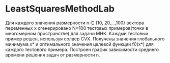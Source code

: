 # LeastSquaresMethodLab
Для каждого значения размерности n ∈ {10, 20,...,100} вектора переменных х сгенерировано N=100 тестовых примеров(точки в многомерном пространстве) для задачи МНК.
Каждый тестовый пример решен, используя солвер CVX. Получены значения глобального минимума x* и оптимального значения целевой 
функции f0(x*) для каждого тестового примера. Построен график зависимости среднего времени решения задач от размерности n.
